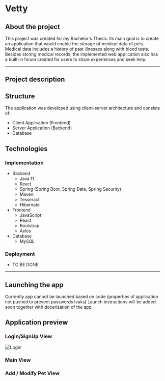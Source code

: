 # Vetty

## About the project

This project was created for my Bachelor's Thesis. Its main goal is to create an application that would enable the storage of medical data of pets. Medical data includes a history of past illnesses along with blood tests. Besides storing medical records, the implemented web application also has a built-in forum created for users to share experiences and seek help.

---

## Project description

## Structure 
The application was developed using client-server architecture and consists of:
- Client Application (Frontend)
- Server Application (Backend)
- Database

## Technologies

### Implementation
- Backend
  - Java 11
  - React
  - Spring (Spring Boot, Spring Data, Spring Security)
  - Maven
  - Tesseract
  - Hibernate
- Frontend
  - JavaScript
  - React
  - Bootstrap
  - Axios
- Database
  - MySQL
  
### Deployment
- TO BE DONE

---

## Launching the app

Currently app cannot be launched based on code (properties of application not pushed to prevent passwords leaks)
Launch instructions will be added soon together with docerization of the app.

## Application preview

### Login/SignUp View
![Login](./project-overview/login.png)

### Main View

### Add / Modify Pet View



